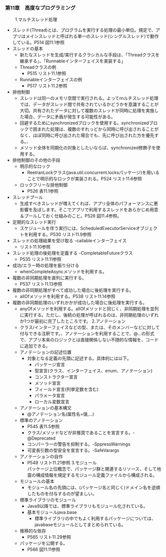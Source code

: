 ### 第11章　高度なプログラミング  
　　
1.マルチスレッド処理
* スレッド(Thread)とは、プログラムを実行する処理の最小単位。規定で、アプリはメインスレッドと呼ばれる単一のスレッド(シングルスレッド)で動作している。P514 図11.1参照
* スレッドの基本
  * 新たなスレッドを生成/実行するクラシカルな手段は、「Threadクラスを継承する」、「Runnableインターフェイスを実装する」
  * Threadクラスの例
    * P515 リスト11.1参照
  * Runnableインターフェイスの例
    * P517 リスト11.2参照
* 排他制御
  * スレッドは同一のメモリ空間で実行される。よってｍルチスレッド処理では、データがスレッド間で共有されているかどうかを意識することが大切。共有されたデータに対して複数のスレッドが同時に処理を実施した場合、データに矛盾が発生する可能性がある。
  * 回避するためにsynchronizedブロックを使用する。synchronizedブロックで囲まれた処理は、複数のすれっどから同時に呼び出されることがなく、ほぼ同時に呼び出された場合でも、先に呼び出された方を優先する。、
  * メソッド全体を同期化の対象としたいならば、synchronized修飾子を使用する。
* 排他制御のその他の手段
  * 明示的なロック
    * ReetranLockクラス(java.util.concurrent.locksパッケージ)を用いることで明示的なロックが実装される。P524 リスト11.6参照
  * ロックフリーな排他制御
    * P526 表11.1参照
* スレッドプール
  * 生成すべきスレッドが増えてくれば、アプリ全体のパフォーマンスに悪影響を及ぼします。そこでアプリで利用するスレッドをあらかじめ用意＆プールしておく仕組みのこと。P528 図11.4参照。
* 定期的なスレッド実行
  * スケジュールを伴う実行には、ScheduledExecutorServiceオブジェクトを利用する。P530 リスト11.9参照
* スレッドの処理結果を受け取る -callableインターフェイス
  * リスト11.10参照
* スレッド処理の後処理を定義する -CompletableFutureクラス
  * P535 リスト11.11参照
* 成功/エラー時の処理を振り分ける
  * whenCompleteAsyncメソッドを利用する。
* 複数の非同期処理を直列に実行する。
  * P537 リスト11.13参照
* 複数の非同期処理がすべて成功した場合に後処理を実行する。
  * allOfメソッドを利用する。P538 リスト11.14参照
* 複数の非同期処理のいずれかかが成功した場合に後処理を実行する。
  * anyOfメソッドを利用する。allOfメソッドと同じく、非同期処理を並列に実行する。ただし、後続の処理が呼ばれるのは、非同期処理のいずれか1つが最初に完了したところです。
2.アノテーション
  * クラス/インターフェイスなどの型、または、そのメンバーなどに対して付与できる注釈です。、アノテーションを利用することで、@...の形式で、アプリ本来のロジックとは直接関係しない不随的な情報を、コードに追加できる。
  * アノテーションの記述位置
    * 対象となる定義の先頭に記述する。具体的には以下。
      * パッケージ宣言
      * 型宣言(クラス、インターフェイス、enum、アノテーション)
      * コンストラクター宣言
      * メソッド宣言
      * フィールド宣言(列挙定数を含む)
      * パラメータ宣言
      * ローカル変数宣言
  * アノテーションの基本構文
    * @アノテーション名(属性名=値,...)
  * 標準のアノテーション
    * P545 表11.5参照
    * クラス/メソッドなどが非推奨であることを宣言する。- @Deprecated
    * コンパーラーの警告を抑制する。-SppressWarnings
    * 可変長引数の型安全を宣言する。-SafeVarargs
  * アノテーションの自作 
    * P549 リスト11.21参照
3.モジュール  
パッケージ上位概念で、パッケージ群と関連するリソース、そして地震の構成情報を規定するモジュール定義ファイルから構成される。
  * モジュールの基本
    * モジュール名の先頭には、(パッケージ名と同じく)ドメイン名を逆順したものを付与するのが望ましい。
  * 標準ライブラリのモジュール
    * Java9以降では、標準ライブラリもモジュール化されている。
    * 基本モジュールjava.base
      * 標準ライブラリの中でもよく利用するパッケージについては、javabaseモジュールとしてまとめられている。
  * 推移的な依存
    * P565 リスト11.29参照
  * パッケージを公開する。
    * P566 図11.11参照
    
